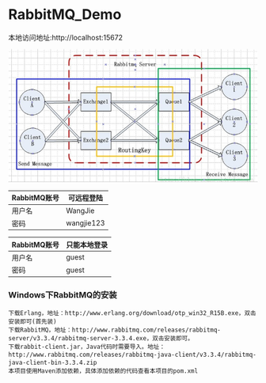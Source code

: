 # RabbitMQ_Demo
本地访问地址:http://localhost:15672

![RabbitMQ系统架构图](image/系统架构图.jpg)

|RabbitMQ账号|可远程登陆 |
|------|-------|
|用户名|WangJie|
|密码|wangjie123|

|RabbitMQ账号|只能本地登录|
|-----|-----|
|用户名|guest|
|密码|guest|

### Windows下RabbitMQ的安装
```
下载Erlang，地址：http://www.erlang.org/download/otp_win32_R15B.exe，双击安装即可(首先装)
下载RabbitMQ，地址：http://www.rabbitmq.com/releases/rabbitmq-server/v3.3.4/rabbitmq-server-3.3.4.exe，双击安装即可。
下载rabbit-client.jar，Java代码时需要导入。地址：http://www.rabbitmq.com/releases/rabbitmq-java-client/v3.3.4/rabbitmq-java-client-bin-3.3.4.zip
本项目使用Maven添加依赖，具体添加依赖的代码查看本项目的pom.xml
```
